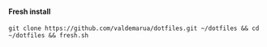 #### Fresh install

```
git clone https://github.com/valdemarua/dotfiles.git ~/dotfiles && cd ~/dotfiles && fresh.sh
```
